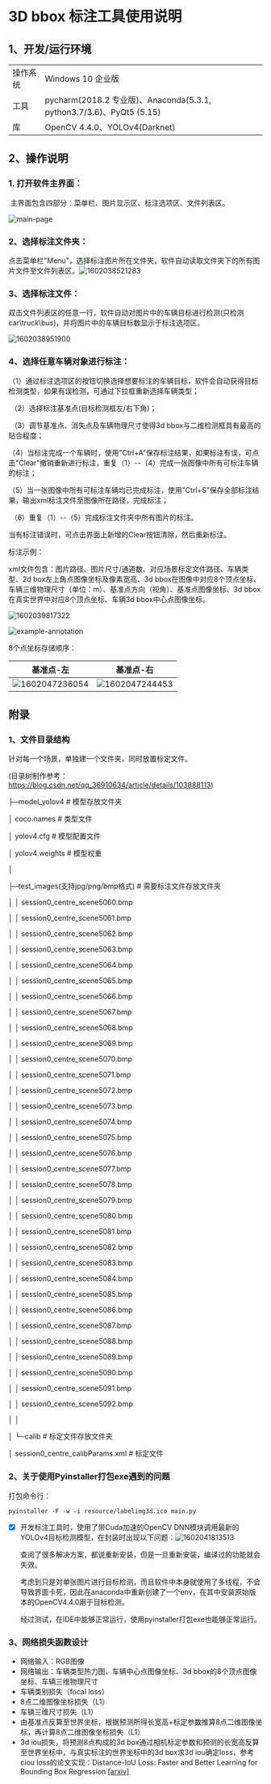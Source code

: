 # 3D bbox 标注工具使用说明

## 1、开发/运行环境

|          |                                                              |
| -------- | ------------------------------------------------------------ |
| 操作系统 | Windows 10 企业版                                            |
| 工具     | pycharm(2018.2 专业版)、Anaconda(5.3.1, python3.7/3.6)、PyQt5 (5.15) |
| 库       | OpenCV 4.4.0、YOLOv4(Darknet)                                |

## 2、操作说明

### 1. 打开软件主界面：

​	主界面包含四部分：菜单栏、图片显示区、标注选项区、文件列表区。

![main-page](https://github.com/stjuliet/Labelimg3D/blob/master/pictures/main-page.png)



### 2、选择标注文件夹：

​	点击菜单栏"Menu"，选择标注图片所在文件夹，软件自动读取文件夹下的所有图片文件至文件列表区。![1602038521283](https://github.com/stjuliet/Labelimg3D/blob/master/pictures/1602038521283.png)



### 3、选择标注文件：

​	双击文件列表区的任意一行，软件自动对图片中的车辆目标进行检测(只检测car\truck\bus)，并将图片中的车辆目标数显示于标注选项区。

![1602038951900](https://github.com/stjuliet/Labelimg3D/blob/master/pictures/1602038951900.png)



### 4、选择任意车辆对象进行标注：

​	（1）通过标注选项区的按钮切换选择想要标注的车辆目标，软件会自动获得目标检测类型，如果有误检测，可通过下拉框重新选择车辆类型；

​	（2）选择标注基准点(目标检测框左/右下角)；

​	（3）调节基准点、消失点及车辆物理尺寸使得3d bbox与二维检测框具有最高的贴合程度；

​	（4）当标注完成一个车辆时，使用"Ctrl+A"保存标注结果，如果标注有误，可点击"Clear"撤销重新进行标注，重复（1）--（4）完成一张图像中所有可标注车辆的标注；

​	（5）当一张图像中所有可标注车辆均已完成标注，使用"Ctrl+S"保存全部标注结果，输出xml标注文件至图像所在路径，完成标注；

​	（6）重复（1）--（5）完成标注文件夹中所有图片的标注。

当有标注错误时，可点击界面上新增的Clear按钮清除，然后重新标注。



标注示例：

xml文件包含：图片路径、图片尺寸/通道数、对应场景标定文件路径、车辆类型、2d box左上角点图像坐标及像素宽高、3d bbox在图像中对应8个顶点坐标、车辆三维物理尺寸（单位：m）、基准点方向（视角）、基准点图像坐标、3d bbox在真实世界中对应8个顶点坐标、车辆3d bbox中心点图像坐标。

![1602039817322](https://github.com/stjuliet/Labelimg3D/blob/master/pictures/1602039817322.png)

![example-annotation](https://github.com/stjuliet/Labelimg3D/blob/master/pictures/example-annotation.png)

8个点坐标存储顺序：

|                          基准点-左                           |                          基准点-右                           |
| :----------------------------------------------------------: | :----------------------------------------------------------: |
| ![1602047236054](https://github.com/stjuliet/Labelimg3D/blob/master/pictures/1602047236054.png) | ![1602047244453](https://github.com/stjuliet/Labelimg3D/blob/master/pictures/1602047244453.png) |



## 附录

### 1、文件目录结构

针对每一个场景，单独建一个文件夹，同时放置标定文件。

(目录树制作参考：https://blog.csdn.net/qq_36910634/article/details/103888113)

├─model_yolov4  # 模型存放文件夹

│      coco.names  # 类型文件

│      yolov4.cfg  # 模型配置文件

│      yolov4.weights  # 模型权重

│      

├─test_images(支持jpg/png/bmp格式)  # 需要标注文件存放文件夹

│  │  session0_centre_scene5060.bmp

│  │  session0_centre_scene5061.bmp

│  │  session0_centre_scene5062.bmp

│  │  session0_centre_scene5063.bmp

│  │  session0_centre_scene5064.bmp

│  │  session0_centre_scene5065.bmp

│  │  session0_centre_scene5066.bmp

│  │  session0_centre_scene5067.bmp

│  │  session0_centre_scene5068.bmp

│  │  session0_centre_scene5069.bmp

│  │  session0_centre_scene5070.bmp

│  │  session0_centre_scene5071.bmp

│  │  session0_centre_scene5072.bmp

│  │  session0_centre_scene5073.bmp

│  │  session0_centre_scene5074.bmp

│  │  session0_centre_scene5075.bmp

│  │  session0_centre_scene5076.bmp

│  │  session0_centre_scene5077.bmp

│  │  session0_centre_scene5078.bmp

│  │  session0_centre_scene5079.bmp

│  │  session0_centre_scene5080.bmp

│  │  session0_centre_scene5081.bmp

│  │  session0_centre_scene5082.bmp

│  │  session0_centre_scene5083.bmp

│  │  session0_centre_scene5084.bmp

│  │  session0_centre_scene5085.bmp

│  │  session0_centre_scene5086.bmp

│  │  session0_centre_scene5087.bmp

│  │  session0_centre_scene5088.bmp

│  │  session0_centre_scene5089.bmp

│  │  session0_centre_scene5090.bmp

│  │  session0_centre_scene5091.bmp

│  │  session0_centre_scene5092.bmp

│  │  

│  └─calib   # 标定文件存放文件夹

│          session0_centre_calibParams.xml   # 标定文件



### 2、关于使用Pyinstaller打包exe遇到的问题

打包命令行：

`pyinstaller -F -w -i resource/labelimg3d.ico main.py`

- [x] 开发标注工具时，使用了带Cuda加速的OpenCV DNN模块调用最新的YOLOv4目标检测模型，在封装时出现以下问题：![1602041813513](https://github.com/stjuliet/Labelimg3D/blob/master/pictures/1602041813513.png)

  查阅了很多解决方案，都说重新安装，但是一旦重新安装，编译过的功能就会失效。

  考虑到只是对单张图片进行目标检测，而且软件中本身就使用了多线程，不会导致界面卡死，因此在anaconda中重新创建了一个env，在其中安装原始版本的OpenCV4.4.0用于目标检测。

  经过测试，在IDE中能够正常运行，使用pyinstaller打包exe也能够正常运行。



### 3、网络损失函数设计

- 网络输入：RGB图像
- 网络输出：车辆类型热力图、车辆中心点图像坐标、3d bbox的8个顶点图像坐标、车辆三维物理尺寸
- 车辆类别损失（focal loss）
- 8点二维图像坐标损失（L1）
- 车辆三维尺寸损失（L1）
- 由基准点反算至世界坐标，根据预测所得长宽高+标定参数推算8点二维图像坐标，再计算8点二维图像坐标损失（L1）
- 3d iou损失，将预测8点构成的3d box通过相机标定参数和预测的长宽高反算至世界坐标中，与真实标注的世界坐标中的3d box求3d iou确定loss，参考ciou loss的论文实现：Distance-IoU Loss: Faster and Better Learning for Bounding Box Regression [[arxiv]](http://arxiv.org/abs/1911.0828)
